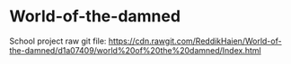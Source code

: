 # World-of-the-damned
School project
raw git file: https://cdn.rawgit.com/ReddikHaien/World-of-the-damned/d1a07409/world%20of%20the%20damned/Index.html
